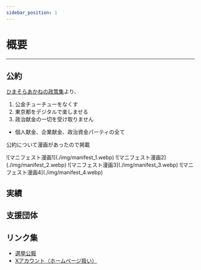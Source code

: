 ```yaml
---
sidebar_position: 1
---
```


# 概要
--------

## 公約

[ひまそらあかねの政策集](https://note.com/hima_kuuhaku/n/n00a0ba9943d1)より、

1. 公金チューチューをなくす
2. 東京都をデジタルで楽しませる
3. 政治献金の一切を受け取りません
  - 個人献金、企業献金、政治資金パーティの全て

公約について漫画があったので掲載
<div class="imagebox">
![マニフェスト漫画1](./img/manifest_1.webp)
![マニフェスト漫画2](./img/manifest_2.webp)
![マニフェスト漫画3](./img/manifest_3.webp)
![マニフェスト漫画4](./img/manifest_4.webp)
</div>

## 実績


## 支援団体


## リンク集
- [選挙公報](https://r6tochijisen.metro.tokyo.lg.jp/public/files/R06tochiji_kouhou_kobetsu_52.pdf#view=FitH)
- [Xアカウント（ホームページ扱い）](https://twitter.com/himasoraakane/)